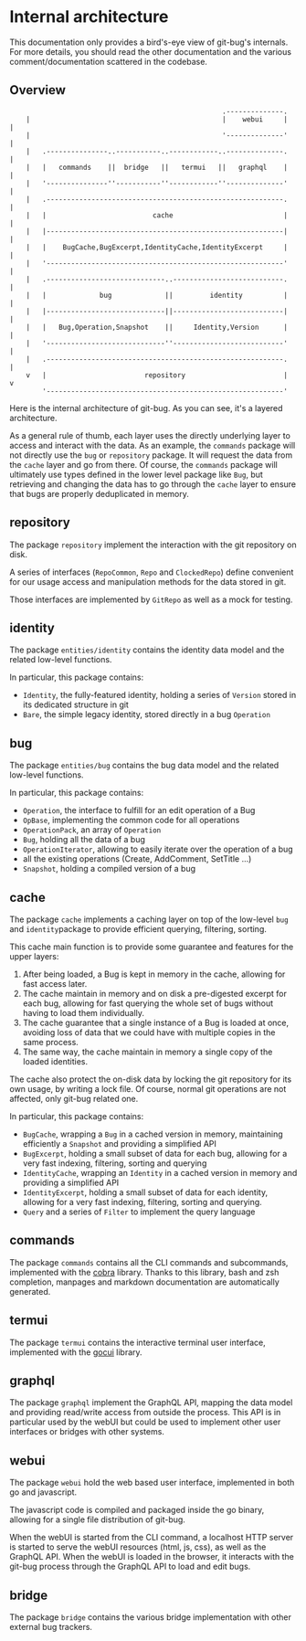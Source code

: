 # Internal architecture

This documentation only provides a bird's-eye view of git-bug's internals. For
more details, you should read the other documentation and the various
comment/documentation scattered in the codebase.

## Overview

```
                                                    .--------------.
    |                                               |    webui     |   |
    |                                               '--------------'   |
    |   .---------------..-----------..------------..--------------.   |
    |   |   commands    ||  bridge   ||   termui   ||   graphql    |   |
    |   '---------------''-----------''------------''--------------'   |
    |   .----------------------------------------------------------.   |
    |   |                          cache                           |   |
    |   |----------------------------------------------------------|   |
    |   |    BugCache,BugExcerpt,IdentityCache,IdentityExcerpt     |   |
    |   '----------------------------------------------------------'   |
    |   .-----------------------------..---------------------------.   |
    |   |             bug             ||         identity          |   |
    |   |-----------------------------||---------------------------|   |
    |   |   Bug,Operation,Snapshot    ||     Identity,Version      |   |
    |   '-----------------------------''---------------------------'   |
    |   .----------------------------------------------------------.   |
    v   |                        repository                        |   v
        '----------------------------------------------------------'
```

Here is the internal architecture of git-bug. As you can see, it's a layered
architecture.

As a general rule of thumb, each layer uses the directly underlying layer to
access and interact with the data. As an example, the `commands` package will
not directly use the `bug` or `repository` package. It will request the data
from the `cache` layer and go from there. Of course, the `commands` package will
ultimately use types defined in the lower level package like `Bug`, but
retrieving and changing the data has to go through the `cache` layer to ensure
that bugs are properly deduplicated in memory.

## repository

The package `repository` implement the interaction with the git repository on
disk.

A series of interfaces (`RepoCommon`, `Repo` and `ClockedRepo`) define
convenient for our usage access and manipulation methods for the data stored in
git.

Those interfaces are implemented by `GitRepo` as well as a mock for testing.

## identity

The package `entities/identity` contains the identity data model and the related
low-level functions.

In particular, this package contains:

- `Identity`, the fully-featured identity, holding a series of `Version` stored
  in its dedicated structure in git
- `Bare`, the simple legacy identity, stored directly in a bug `Operation`

## bug

The package `entities/bug` contains the bug data model and the related low-level
functions.

In particular, this package contains:

- `Operation`, the interface to fulfill for an edit operation of a Bug
- `OpBase`, implementing the common code for all operations
- `OperationPack`, an array of `Operation`
- `Bug`, holding all the data of a bug
- `OperationIterator`, allowing to easily iterate over the operation of a bug
- all the existing operations (Create, AddComment, SetTitle ...)
- `Snapshot`, holding a compiled version of a bug

## cache

The package `cache` implements a caching layer on top of the low-level `bug` and
`identity`package to provide efficient querying, filtering, sorting.

This cache main function is to provide some guarantee and features for the upper
layers:

1. After being loaded, a Bug is kept in memory in the cache, allowing for fast
   access later.
2. The cache maintain in memory and on disk a pre-digested excerpt for each bug,
   allowing for fast querying the whole set of bugs without having to load them
   individually.
3. The cache guarantee that a single instance of a Bug is loaded at once,
   avoiding loss of data that we could have with multiple copies in the same
   process.
4. The same way, the cache maintain in memory a single copy of the loaded
   identities.

The cache also protect the on-disk data by locking the git repository for its
own usage, by writing a lock file. Of course, normal git operations are not
affected, only git-bug related one.

In particular, this package contains:

- `BugCache`, wrapping a `Bug` in a cached version in memory, maintaining
  efficiently a `Snapshot` and providing a simplified API
- `BugExcerpt`, holding a small subset of data for each bug, allowing for a very
  fast indexing, filtering, sorting and querying
- `IdentityCache`, wrapping an `Identity` in a cached version in memory and
  providing a simplified API
- `IdentityExcerpt`, holding a small subset of data for each identity, allowing
  for a very fast indexing, filtering, sorting and querying.
- `Query` and a series of `Filter` to implement the query language

## commands

The package `commands` contains all the CLI commands and subcommands,
implemented with the [cobra](https://github.com/spf13/cobra) library. Thanks to
this library, bash and zsh completion, manpages and markdown documentation are
automatically generated.

## termui

The package `termui` contains the interactive terminal user interface,
implemented with the [gocui](https://github.com/jroimartin/gocui) library.

## graphql

The package `graphql` implement the GraphQL API, mapping the data model and
providing read/write access from outside the process. This API is in particular
used by the webUI but could be used to implement other user interfaces or
bridges with other systems.

## webui

The package `webui` hold the web based user interface, implemented in both go
and javascript.

The javascript code is compiled and packaged inside the go binary, allowing for
a single file distribution of git-bug.

When the webUI is started from the CLI command, a localhost HTTP server is
started to serve the webUI resources (html, js, css), as well as the GraphQL
API. When the webUI is loaded in the browser, it interacts with the git-bug
process through the GraphQL API to load and edit bugs.

## bridge

The package `bridge` contains the various bridge implementation with other
external bug trackers.
